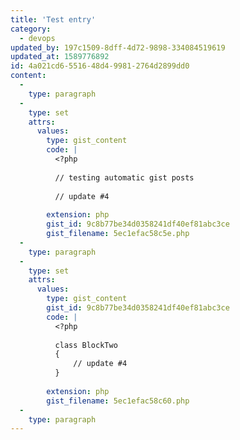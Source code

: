 ```yaml
---
title: 'Test entry'
category:
  - devops
updated_by: 197c1509-8dff-4d72-9898-334084519619
updated_at: 1589776892
id: 4a021cd6-5516-48d4-9981-2764d2899dd0
content:
  -
    type: paragraph
  -
    type: set
    attrs:
      values:
        type: gist_content
        code: |
          <?php
          
          // testing automatic gist posts
          
          // update #4
          
        extension: php
        gist_id: 9c8b77be34d0358241df40ef81abc3ce
        gist_filename: 5ec1efac58c5e.php
  -
    type: paragraph
  -
    type: set
    attrs:
      values:
        type: gist_content
        gist_id: 9c8b77be34d0358241df40ef81abc3ce
        code: |
          <?php
          
          class BlockTwo
          {
              // update #4
          }
          
        extension: php
        gist_filename: 5ec1efac58c60.php
  -
    type: paragraph
---
```

